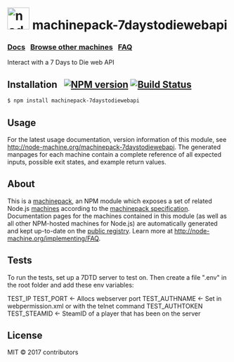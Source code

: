 <h1>
  <a href="http://node-machine.org" title="Node-Machine public registry"><img alt="node-machine logo" title="Node-Machine Project" src="http://node-machine.org/images/machine-anthropomorph-for-white-bg.png" width="50" /></a>
  machinepack-7daystodiewebapi
</h1>

### [Docs](http://node-machine.org/machinepack-7daystodiewebapi) &nbsp; [Browse other machines](http://node-machine.org/machinepacks) &nbsp;  [FAQ](http://node-machine.org/implementing/FAQ)

Interact with a 7 Days to Die web API


## Installation &nbsp; [![NPM version](https://badge.fury.io/js/machinepack-7daystodiewebapi.svg)](http://badge.fury.io/js/machinepack-7daystodiewebapi) [![Build Status](https://travis-ci.org/.png?branch=master)](https://travis-ci.org/)

```sh
$ npm install machinepack-7daystodiewebapi
```

## Usage

For the latest usage documentation, version information of this module, see <a href="http://node-machine.org/machinepack-7daystodiewebapi" title="Interact with a 7 Days to Die web API (for node.js)">http://node-machine.org/machinepack-7daystodiewebapi</a>.  The generated manpages for each machine contain a complete reference of all expected inputs, possible exit states, and example return values.

## About  

This is a [machinepack](http://node-machine.org/machinepacks), an NPM module which exposes a set of related Node.js [machines](http://node-machine.org/spec/machine) according to the [machinepack specification](http://node-machine.org/spec/machinepack).
Documentation pages for the machines contained in this module (as well as all other NPM-hosted machines for Node.js) are automatically generated and kept up-to-date on the <a href="http://node-machine.org" title="Public machine registry for Node.js">public registry</a>.
Learn more at <a href="http://node-machine.org/implementing/FAQ" title="Machine Project FAQ (for implementors)">http://node-machine.org/implementing/FAQ</a>.

## Tests

To run the tests, set up a 7DTD server to test on. Then create a file ".env" in the root folder and add these env variables:

TEST_IP
TEST_PORT <- Allocs webserver port
TEST_AUTHNAME <- Set in webpermission.xml or with the telnet command
TEST_AUTHTOKEN
TEST_STEAMID <- SteamID of a player that has been on the server


## License

MIT &copy; 2017 contributors
